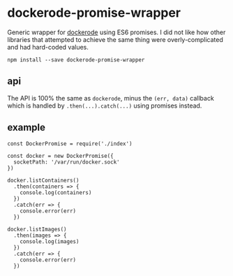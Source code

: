 # dockerode-promise-wrapper
Generic wrapper for [dockerode](https://github.com/apocas/dockerode) using ES6 promises. I did not like how other libraries that attempted to achieve the same thing were overly-complicated and had hard-coded values.
```
npm install --save dockerode-promise-wrapper
```

## api
The API is 100% the same as `dockerode`, minus the `(err, data)` callback which is handled by `.then(...).catch(...)` using promises instead.

## example
```
const DockerPromise = require('./index')

const docker = new DockerPromise({
  socketPath: '/var/run/docker.sock'
})

docker.listContainers()
  .then(containers => {
    console.log(containers)
  })
  .catch(err => {
    console.error(err)
  })

docker.listImages()
  .then(images => {
    console.log(images)
  })
  .catch(err => {
    console.error(err)
  })
```
